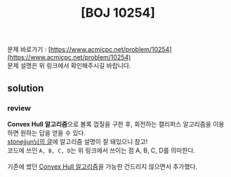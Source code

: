 ﻿---
toc: true
title:  "[BOJ 10254]"
last_modified_at:   2020-08-28
excerpt: "고속도로"
categories: PS2020
image: "/images/10254.png"
sitemap :
  changefreq : weekly
  priority : 1.0
---

문제 바로가기 : [https://www.acmicpc.net/problem/10254](https://www.acmicpc.net/problem/10254)<br>
문제 설명은 위 링크에서 확인해주시길 바랍니다.
<br>
## solution
<script src="https://gist.github.com/yooniversal/1847065b027d3c2e842fa2c1fb1c499b.js"></script>

### review
**Convex Hull 알고리즘**으로 볼록 껍질을 구한 후, 회전하는 캘리퍼스 알고리즘을 이용하면 원하는 답을 얻을 수 있다.<br>
[stonejjun님의 글](https://stonejjun.tistory.com/42)에 알고리즘 설명이 잘 돼있으니 참고!<br>
코드에 쓰인 `A, B, C, D`는 위 링크에서 쓰이는 점 A, B, C, D를 의미한다.<br>
<br>
기존에 썼던 [Convex Hull 알고리즘](https://yooniversal.github.io/blog/post102/)을 가능한 건드리지 않으면서 추가했다.<br>

<script src="https://utteranc.es/client.js"
        repo="yooniversal/blog-comments"
        issue-term="pathname"
        theme="github-light"
        crossorigin="anonymous"
        async>
</script>
